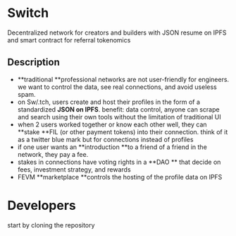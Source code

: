 

# Switch

Decentralized network for creators and builders with JSON resume on IPFS and smart contract for referral tokenomics

## Description

- **traditional **professional networks are not user-friendly for engineers. we want to control the data, see real connections, and avoid useless spam.
- on Sw/.tch, users create and host their profiles in the form of a standardized **JSON on IPFS**. benefit: data control, anyone can scrape and search using their own tools without the limitation of traditional UI
- when 2 users worked together or know each other well, they can **stake **FIL (or other payment tokens) into their connection. think of it as a twitter blue mark but for connections instead of profiles
- if one user wants an **introduction **to a friend of a friend in the network, they pay a fee.
- stakes in connections have voting rights in a **DAO ** that decide on fees, investment strategy, and rewards
- FEVM **marketplace **controls the hosting of the profile data on IPFS


# Developers
start by cloning the repository
